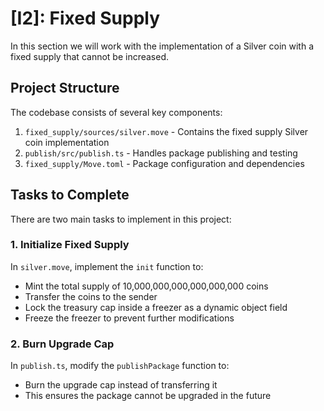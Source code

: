 # [I2]: Fixed Supply

In this section we will work with the implementation of a Silver coin with a fixed supply that cannot be increased.

## Project Structure

The codebase consists of several key components:

1. `fixed_supply/sources/silver.move` - Contains the fixed supply Silver coin implementation
2. `publish/src/publish.ts` - Handles package publishing and testing
3. `fixed_supply/Move.toml` - Package configuration and dependencies

## Tasks to Complete

There are two main tasks to implement in this project:

### 1. Initialize Fixed Supply
In `silver.move`, implement the `init` function to:
- Mint the total supply of 10,000,000,000,000,000,000 coins
- Transfer the coins to the sender
- Lock the treasury cap inside a freezer as a dynamic object field
- Freeze the freezer to prevent further modifications

### 2. Burn Upgrade Cap
In `publish.ts`, modify the `publishPackage` function to:
- Burn the upgrade cap instead of transferring it
- This ensures the package cannot be upgraded in the future
